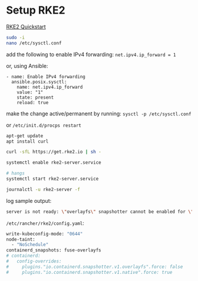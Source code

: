 # Setup RKE2

[RKE2 Quickstart](https://docs.rke2.io/install/quickstart)

```bash
sudo -i
nano /etc/sysctl.conf
```

add the following to enable IPv4 forwarding:
`net.ipv4.ip_forward = 1`

or, using Ansible:
```text
- name: Enable IPv4 forwarding
  ansible.posix.sysctl:
    name: net.ipv4.ip_forward
    value: "1"
    state: present
    reload: true
```

make the change active/permanent by running:
`sysctl -p /etc/sysctl.conf`

or
`/etc/init.d/procps restart`

```bash
apt-get update
apt install curl

curl -sfL https://get.rke2.io | sh -

systemctl enable rke2-server.service

# hangs
systemctl start rke2-server.service

journalctl -u rke2-server -f
```

log sample output:

```bash
server is not ready: \"overlayfs\" snapshotter cannot be enabled for \"/var/lib/rancher/rke2/agent/containerd\", try using \"fuse-overlayfs\" or \"native\": failed to mount overlay: invalid argument"
```

`/etc/rancher/rke2/config.yaml`:
```bash
write-kubeconfig-mode: "0644"
node-taint:
  - "NoSchedule"
containerd_snapshots: fuse-overlayfs
# containerd:
#   config-overrides:
#     plugins."io.containerd.snapshotter.v1.overlayfs".force: false
#     plugins."io.containerd.snapshotter.v1.native".force: true
```

